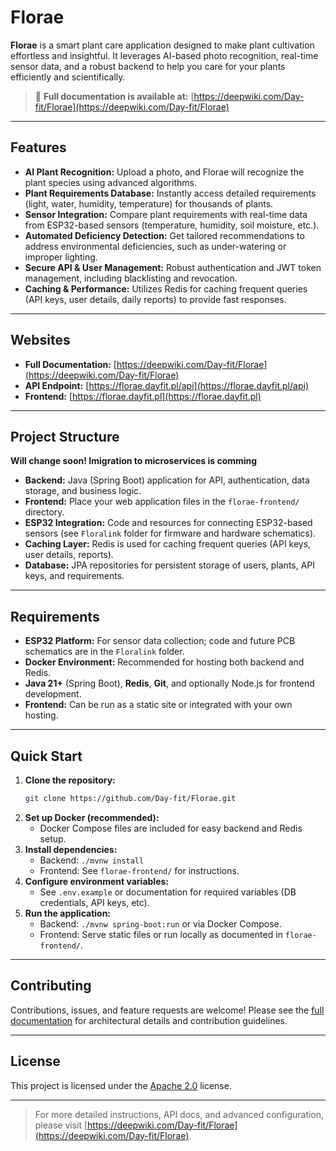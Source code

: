 # Florae

**Florae** is a smart plant care application designed to make plant cultivation effortless and insightful. It leverages AI-based photo recognition, real-time sensor data, and a robust backend to help you care for your plants efficiently and scientifically.

> :book: **Full documentation is available at:** [https://deepwiki.com/Day-fit/Florae](https://deepwiki.com/Day-fit/Florae)

---

## Features

- **AI Plant Recognition:** Upload a photo, and Florae will recognize the plant species using advanced algorithms.
- **Plant Requirements Database:** Instantly access detailed requirements (light, water, humidity, temperature) for thousands of plants.
- **Sensor Integration:** Compare plant requirements with real-time data from ESP32-based sensors (temperature, humidity, soil moisture, etc.).
- **Automated Deficiency Detection:** Get tailored recommendations to address environmental deficiencies, such as under-watering or improper lighting.
- **Secure API & User Management:** Robust authentication and JWT token management, including blacklisting and revocation.
- **Caching & Performance:** Utilizes Redis for caching frequent queries (API keys, user details, daily reports) to provide fast responses.

---

## Websites

- **Full Documentation:** [https://deepwiki.com/Day-fit/Florae](https://deepwiki.com/Day-fit/Florae)
- **API Endpoint:** [https://florae.dayfit.pl/api](https://florae.dayfit.pl/api)
- **Frontend:** [https://florae.dayfit.pl](https://florae.dayfit.pl)

---

## Project Structure

**Will change soon! Imigration to microservices is comming**
- **Backend:** Java (Spring Boot) application for API, authentication, data storage, and business logic.
- **Frontend:** Place your web application files in the `florae-frontend/` directory.
- **ESP32 Integration:** Code and resources for connecting ESP32-based sensors (see `Floralink` folder for firmware and hardware schematics).
- **Caching Layer:** Redis is used for caching frequent queries (API keys, user details, reports).
- **Database:** JPA repositories for persistent storage of users, plants, API keys, and requirements.

---

## Requirements

- **ESP32 Platform:** For sensor data collection; code and future PCB schematics are in the `Floralink` folder.
- **Docker Environment:** Recommended for hosting both backend and Redis.
- **Java 21+** (Spring Boot), **Redis**, **Git**, and optionally Node.js for frontend development.
- **Frontend:** Can be run as a static site or integrated with your own hosting.

---

## Quick Start

1. **Clone the repository:**
   ```bash
   git clone https://github.com/Day-fit/Florae.git
   ```
2. **Set up Docker (recommended):**
   - Docker Compose files are included for easy backend and Redis setup.
3. **Install dependencies:**
   - Backend: `./mvnw install`
   - Frontend: See `florae-frontend/` for instructions.
4. **Configure environment variables:**
   - See `.env.example` or documentation for required variables (DB credentials, API keys, etc).
5. **Run the application:**
   - Backend: `./mvnw spring-boot:run` or via Docker Compose.
   - Frontend: Serve static files or run locally as documented in `florae-frontend/`.

---

## Contributing

Contributions, issues, and feature requests are welcome! Please see the [full documentation](https://deepwiki.com/Day-fit/Florae) for architectural details and contribution guidelines.

---

## License

This project is licensed under the [Apache 2.0](./LICENSE) license.

---

> For more detailed instructions, API docs, and advanced configuration, please visit [https://deepwiki.com/Day-fit/Florae](https://deepwiki.com/Day-fit/Florae).
